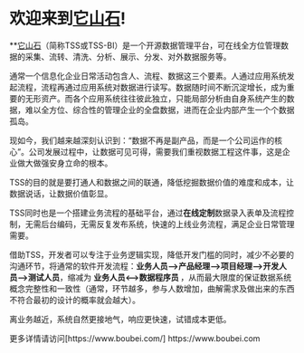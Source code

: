 欢迎来到[它山石](https://www.boubei.com/)!
============

**[它山石](https://www.boubei.com/)（简称TSS或TSS-BI）是一个开源数据管理平台，可在线全方位管理数据的采集、流转、清洗、分析、展示、分发、对外数据服务等。
</p>
<p>通常一个信息化企业日常活动包含人、流程、数据这三个要素。人通过应用系统发起流程，流程再通过应用系统对数据进行读写。数据随时间不断沉淀增长，成为重要的无形资产。而各个应用系统往往彼此独立，只能局部分析由自身系统产生的数据，难以全方位、综合性的管理企业的全盘数据，进而在企业内部产生一个个数据孤岛。
</p>
<p>
现如今，我们越来越深刻认识到：“数据不再是副产品，而是一个公司运作的核心”。公司发展过程中，让数据可见可得，需要我们重视数据工程这件事，这是企业做大做强安身立命的根本。
</p>
<p>TSS的目的就是要打通人和数据之间的联通，降低挖掘数据价值的难度和成本，让数据说话，让数据价值彰显。
</p>
<p>TSS同时也是一个搭建业务流程的基础平台，通过<b>在线定制</b>数据录入表单及流程控制，无需后台编码，无需反复发布系统，快速的上线业务流程，满足企业日常管理需要。
</p>
借助TSS，开发者可以专注于业务逻辑实现，降低开发门槛的同时，减少不必要的沟通环节，将通常的软件开发流程：<b>业务人员-->产品经理-->项目经理-->开发人员-->测试人员</b>，缩减为 <b>业务人员<-->数据程序员 </b>，从而最大限度的保证数据系统概念完整性和一致性（通常，环节越多，参与人数增加，曲解需求及做出来的东西不符合最初的设计的概率就会越大）。
</p>
<p>离业务越近，系统自然更接地气，响应更快速，试错成本更低。</p>
更多详情请访问[https://www.boubei.com/] https://www.boubei.com
